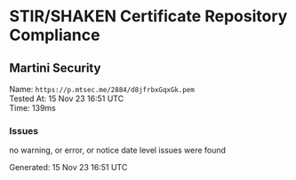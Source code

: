 # STIR/SHAKEN Certificate Repository Compliance

## Martini Security

Name: `https://p.mtsec.me/2884/d8jfrbxGqxGk.pem`\
Tested At: 15 Nov 23 16:51 UTC\
Time: 139ms

### Issues

no warning, or error, or notice date level issues were found

Generated: 15 Nov 23 16:51 UTC